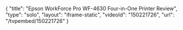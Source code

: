 {
    "title": "Epson WorkForce Pro WF-4630 Four-in-One Printer Review",
    "type": "solo",
    "layout": "iframe-static",
    "videoId": "150221726",
    "url": "\/tvpembed\/150221726"
}